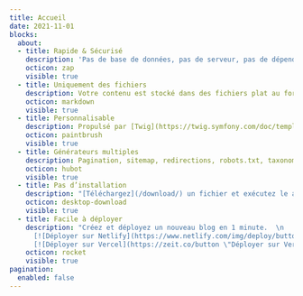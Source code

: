 ```yaml
---
title: Accueil
date: 2021-11-01
blocks:
  about:
  - title: Rapide & Sécurisé
    description: 'Pas de base de données, pas de serveur, pas de dépendance : performance et sécurité.'
    octicon: zap
    visible: true
  - title: Uniquement des fichiers
    description: Votre contenu est stocké dans des fichiers plat au format [Markdown](/documentation/content/#body) avec un [front matter](/documentation/content/#front-matter).
    octicon: markdown
    visible: true
  - title: Personnalisable
    description: Propulsé par [Twig](https://twig.symfony.com/doc/templates.html), un moteur de template flexible, et supporte les [themes](https://github.com/Cecilapp?q=theme#org-repositories).
    octicon: paintbrush
    visible: true
  - title: Générateurs multiples
    description: Pagination, sitemap, redirections, robots.txt, taxonomies, RSS sont générés automatiquement.
    octicon: hubot
    visible: true
  - title: Pas d’installation
    description: "[Téléchargez](/download/) un fichier et exécutez le avec PHP."
    octicon: desktop-download
    visible: true
  - title: Facile à déployer
    description: "Créez et déployez un nouveau blog en 1 minute.  \n
      [![Déployer sur Netlify](https://www.netlify.com/img/deploy/button.svg \"Déployer sur Netlify\")](/hosting/netlify/deploy/) 
      [![Déployer sur Vercel](https://zeit.co/button \"Déployer sur Vercel\")](/hosting/vercel/deploy/)"
    octicon: rocket
    visible: true
pagination:
  enabled: false
---
```

